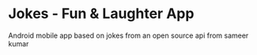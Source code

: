 # Jokes - Fun & Laughter App

Android mobile app based on jokes from an open source api from sameer kumar
